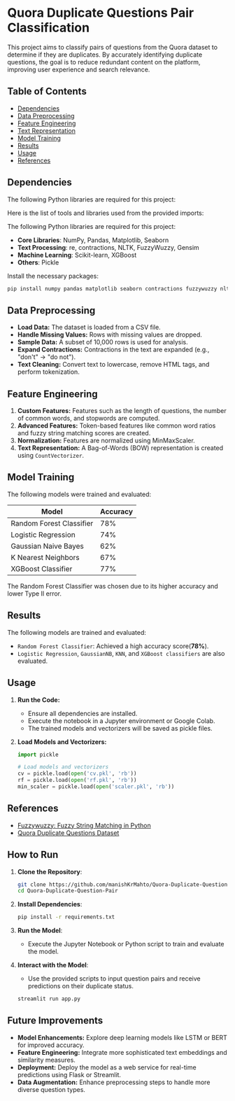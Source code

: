
# Quora Duplicate Questions Pair Classification

This project aims to classify pairs of questions from the Quora dataset to determine if they are duplicates. By accurately identifying duplicate questions, the goal is to reduce redundant content on the platform, improving user experience and search relevance.


## Table of Contents

- [Dependencies](#dependencies)
- [Data Preprocessing](#data-preprocessing)
- [Feature Engineering](#feature-engineering)
- [Text Representation](#text-representation)
- [Model Training](#model-training)
- [Results](#results)
- [Usage](#usage)
- [References](#references)

## Dependencies

The following Python libraries are required for this project:

Here is the list of tools and libraries used from the provided imports:

The following Python libraries are required for this project:

- **Core Libraries**: NumPy, Pandas, Matplotlib, Seaborn
- **Text Processing**: re, contractions, NLTK, FuzzyWuzzy, Gensim
- **Machine Learning**: Scikit-learn, XGBoost
- **Others**: Pickle

Install the necessary packages:
```bash
pip install numpy pandas matplotlib seaborn contractions fuzzywuzzy nltk gensim scikit-learn xgboost
```

## Data Preprocessing
- **Load Data:** The dataset is loaded from a CSV file.
- **Handle Missing Values:** Rows with missing values are dropped.
- **Sample Data:** A subset of 10,000 rows is used for analysis.
- **Expand Contractions:** Contractions in the text are expanded (e.g., "don't" → "do not").
- **Text Cleaning:** Convert text to lowercase, remove HTML tags, and perform tokenization.


## Feature Engineering

1. **Custom Features:** Features such as the length of questions, the number of common words, and stopwords are computed.
2. **Advanced Features:** Token-based features like common word ratios and fuzzy string matching scores are created.
3. **Normalization:** Features are normalized using MinMaxScaler.
4. **Text Representation:** A Bag-of-Words (BOW) representation is created using `CountVectorizer`.

## Model Training

The following models were trained and evaluated:

| Model                   | Accuracy  |
|-------------------------|-----------|
| Random Forest Classifier | 78%       |
| Logistic Regression      | 74%       |
| Gaussian Naive Bayes     | 62%       |
| K Nearest Neighbors      | 67%       |
| XGBoost Classifier       | 77%       |

The Random Forest Classifier was chosen due to its higher accuracy and lower Type II error.


## Results

The following models are trained and evaluated:

- `Random Forest Classifier`: Achieved a high accuracy score(**78%**).
- `Logistic Regression`, `GaussianNB`, `KNN`, and `XGBoost classifiers` are also evaluated.

## Usage

1. **Run the Code:**
   - Ensure all dependencies are installed.
   - Execute the notebook in a Jupyter environment or Google Colab.
   - The trained models and vectorizers will be saved as pickle files.

2. **Load Models and Vectorizers:**

   ```python
   import pickle

   # Load models and vectorizers
   cv = pickle.load(open('cv.pkl', 'rb'))
   rf = pickle.load(open('rf.pkl', 'rb'))
   min_scaler = pickle.load(open('scaler.pkl', 'rb'))
   ```

## References

- [Fuzzywuzzy: Fuzzy String Matching in Python](https://chairnerd.seatgeek.com/fuzzywuzzy-fuzzy-string-matching-in-python/)
- [Quora Duplicate Questions Dataset](https://www.kaggle.com/competitions/quora-question-pairs)


## How to Run

1. **Clone the Repository**:
    ```bash
    git clone https://github.com/manishKrMahto/Quora-Duplicate-Question-Pair.git
    cd Quora-Duplicate-Question-Pair
    ```

2. **Install Dependencies**:
    ```bash
    pip install -r requirements.txt
    ```

3. **Run the Model**:
    - Execute the Jupyter Notebook or Python script to train and evaluate the model.

4. **Interact with the Model**:
    - Use the provided scripts to input question pairs and receive predictions on their duplicate status.
    ```bash
    streamlit run app.py 
    ````

## Future Improvements

- **Model Enhancements:** Explore deep learning models like LSTM or BERT for improved accuracy.
- **Feature Engineering:** Integrate more sophisticated text embeddings and similarity measures.
- **Deployment:** Deploy the model as a web service for real-time predictions using Flask or Streamlit.
- **Data Augmentation:** Enhance preprocessing steps to handle more diverse question types.

